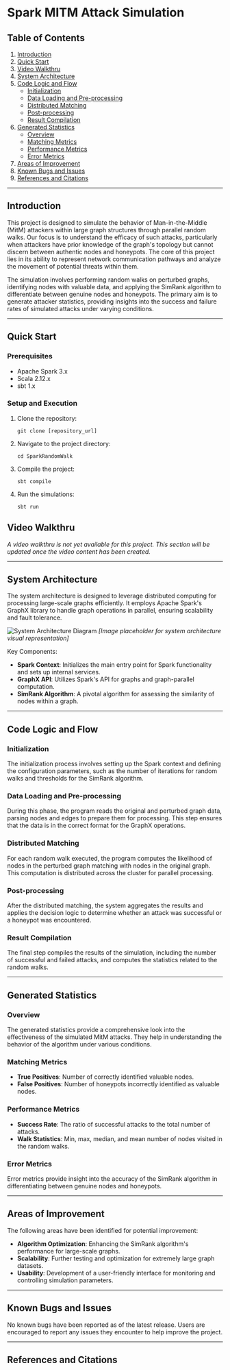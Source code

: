 
# Spark MITM Attack Simulation

## Table of Contents
1. [Introduction](#introduction)
2. [Quick Start](#quick-start)
3. [Video Walkthru](#video-walkthru)
4. [System Architecture](#system-architecture)
5. [Code Logic and Flow](#code-logic-and-flow)
   - [Initialization](#initialization)
   - [Data Loading and Pre-processing](#data-loading-and-pre-processing)
   - [Distributed Matching](#distributed-matching)
   - [Post-processing](#post-processing)
   - [Result Compilation](#result-compilation)
6. [Generated Statistics](#generated-statistics)
   - [Overview](#overview)
   - [Matching Metrics](#matching-metrics)
   - [Performance Metrics](#performance-metrics)
   - [Error Metrics](#error-metrics)
7. [Areas of Improvement](#areas-of-improvement)
8. [Known Bugs and Issues](#known-bugs-and-issues)
9. [References and Citations](#references-and-citations)

---

## Introduction

This project is designed to simulate the behavior of Man-in-the-Middle (MitM) attackers within large graph structures through parallel random walks. Our focus is to understand the efficacy of such attacks, particularly when attackers have prior knowledge of the graph's topology but cannot discern between authentic nodes and honeypots. The core of this project lies in its ability to represent network communication pathways and analyze the movement of potential threats within them.

The simulation involves performing random walks on perturbed graphs, identifying nodes with valuable data, and applying the SimRank algorithm to differentiate between genuine nodes and honeypots. The primary aim is to generate attacker statistics, providing insights into the success and failure rates of simulated attacks under varying conditions.

---

## Quick Start

### Prerequisites
- Apache Spark 3.x
- Scala 2.12.x
- sbt 1.x

### Setup and Execution
1. Clone the repository:
   ```shell
   git clone [repository_url]
   ```
2. Navigate to the project directory:
   ```shell
   cd SparkRandomWalk
   ```
3. Compile the project:
   ```shell
   sbt compile
   ```
4. Run the simulations:
   ```shell
   sbt run
   ```

## Video Walkthru

_A video walkthru is not yet available for this project. This section will be updated once the video content has been created._

---

## System Architecture

The system architecture is designed to leverage distributed computing for processing large-scale graphs efficiently. It employs Apache Spark's GraphX library to handle graph operations in parallel, ensuring scalability and fault tolerance.

![System Architecture Diagram](#) _[Image placeholder for system architecture visual representation]_

Key Components:
- **Spark Context**: Initializes the main entry point for Spark functionality and sets up internal services.
- **GraphX API**: Utilizes Spark's API for graphs and graph-parallel computation.
- **SimRank Algorithm**: A pivotal algorithm for assessing the similarity of nodes within a graph.

---

## Code Logic and Flow

### Initialization
The initialization process involves setting up the Spark context and defining the configuration parameters, such as the number of iterations for random walks and thresholds for the SimRank algorithm.

### Data Loading and Pre-processing
During this phase, the program reads the original and perturbed graph data, parsing nodes and edges to prepare them for processing. This step ensures that the data is in the correct format for the GraphX operations.

### Distributed Matching
For each random walk executed, the program computes the likelihood of nodes in the perturbed graph matching with nodes in the original graph. This computation is distributed across the cluster for parallel processing.

### Post-processing
After the distributed matching, the system aggregates the results and applies the decision logic to determine whether an attack was successful or a honeypot was encountered.

### Result Compilation
The final step compiles the results of the simulation, including the number of successful and failed attacks, and computes the statistics related to the random walks.

---

## Generated Statistics

### Overview
The generated statistics provide a comprehensive look into the effectiveness of the simulated MitM attacks. They help in understanding the behavior of the algorithm under various conditions.

### Matching Metrics
- **True Positives**: Number of correctly identified valuable nodes.
- **False Positives**: Number of honeypots incorrectly identified as valuable nodes.

### Performance Metrics
- **Success Rate**: The ratio of successful attacks to the total number of attacks.
- **Walk Statistics**: Min, max, median, and mean number of nodes visited in the random walks.

### Error Metrics
Error metrics provide insight into the accuracy of the SimRank algorithm in differentiating between genuine nodes and honeypots.

---

## Areas of Improvement

The following areas have been identified for potential improvement:
- **Algorithm Optimization**: Enhancing the SimRank algorithm's performance for large-scale graphs.
- **Scalability**: Further testing and optimization for extremely large graph datasets.
- **Usability**: Development of a user-friendly interface for monitoring and controlling simulation parameters.

---

## Known Bugs and Issues

No known bugs have been reported as of the latest release. Users are encouraged to report any issues they encounter to help improve the project.

---

## References and Citations

